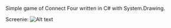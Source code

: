 Simple game of Connect Four written in C# with System.Drawing.

Screenie:
![Alt text](https://github.com/TCAU/ConnectFour/new/master?readme=1?raw=true "Optional Title")
